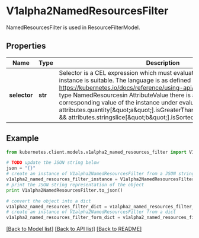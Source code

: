 # V1alpha2NamedResourcesFilter

NamedResourcesFilter is used in ResourceFilterModel.

## Properties

Name | Type | Description | Notes
------------ | ------------- | ------------- | -------------
**selector** | **str** | Selector is a CEL expression which must evaluate to true if a resource instance is suitable. The language is as defined in https://kubernetes.io/docs/reference/using-api/cel/  In addition, for each type NamedResourcesin AttributeValue there is a map that resolves to the corresponding value of the instance under evaluation. For example:     attributes.quantity[\&quot;a\&quot;].isGreaterThan(quantity(\&quot;0\&quot;)) &amp;&amp;    attributes.stringslice[\&quot;b\&quot;].isSorted() | 

## Example

```python
from kubernetes.client.models.v1alpha2_named_resources_filter import V1alpha2NamedResourcesFilter

# TODO update the JSON string below
json = "{}"
# create an instance of V1alpha2NamedResourcesFilter from a JSON string
v1alpha2_named_resources_filter_instance = V1alpha2NamedResourcesFilter.from_json(json)
# print the JSON string representation of the object
print V1alpha2NamedResourcesFilter.to_json()

# convert the object into a dict
v1alpha2_named_resources_filter_dict = v1alpha2_named_resources_filter_instance.to_dict()
# create an instance of V1alpha2NamedResourcesFilter from a dict
v1alpha2_named_resources_filter_form_dict = v1alpha2_named_resources_filter.from_dict(v1alpha2_named_resources_filter_dict)
```
[[Back to Model list]](../README.md#documentation-for-models) [[Back to API list]](../README.md#documentation-for-api-endpoints) [[Back to README]](../README.md)


